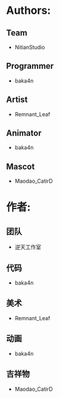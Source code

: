 # Authors:

## Team
- NitianStudio
## Programmer
- baka4n
## Artist
- Remnant_Leaf
## Animator
- baka4n
## Mascot
- Maodao_CatirD

# 作者:

## 团队
- 逆天工作室
## 代码
- baka4n
## 美术
- Remnant_Leaf
## 动画
- baka4n
## 吉祥物
- Maodao_CatirD
